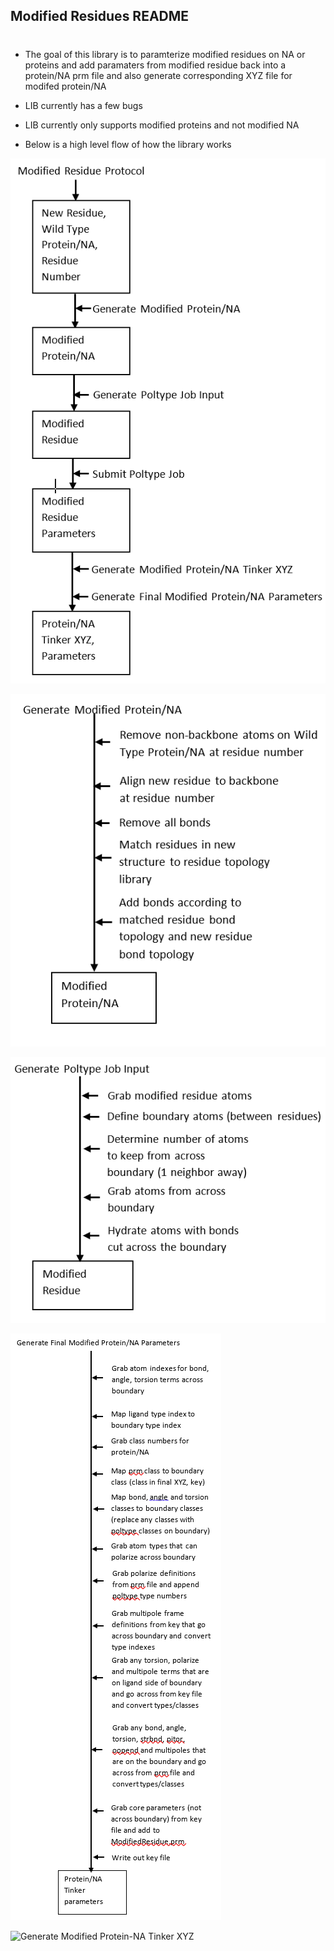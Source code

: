 ## Modified Residues README
#
* The goal of this library is to paramterize modified residues on NA or proteins and add paramaters from modified residue back into a protein/NA prm file and also generate corresponding XYZ file for modifed protein/NA

* LIB currently has a few bugs

* LIB currently only supports modified proteins and not modified NA

* Below is a high level flow of how the library works

![Modified Residue Protocol](Images/ModifiedResidueProtocol.PNG)


![Generate Modified Protein-NA](Images/GenerateModifiedProteinNA.PNG)


![Generate Poltype Job Input](Images/GeneratePoltypeJobInput.PNG)


![Generate Final Modified Protein-NA](Images/GenerateFinalModifiedProteinNAParameters.PNG)


![Generate Modified Protein-NA Tinker XYZ](Images/GenerateFinalModifiedProteinNATinkerXYZ.PNG)

